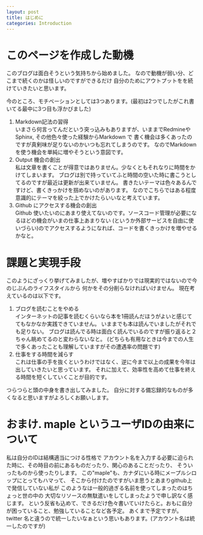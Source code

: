 ```yaml
---
layout: post
title: はじめに
categories: Introduction
---
```


# このページを作成した動機

このブログは面白そうという気持ちから始めました。
なので動機が弱い分、どこまで続くのかは怪しいのですができるだけ
自分のためにアウトプットをを続けていきたいと思います。

今のところ、モチベーションとしては3つあります。(最初は2つでしたがこれ書いてる最中に3つ目も浮かびました)

1. Markdown記法の習得   
いまさら何言ってんだという突っ込みもありますが、いままでRedmineやSphinx, その他色々使った経験からMarkdown で
書く機会は多くあったのですが真剣味が足りないのかいつも忘れてしまうのです。
なのでMarkdown を使う機会を単純に増やそうという意図です。
2. Output 機会の創出    
私は文章を書くことが得意ではありません。少なくともそれなりに時間をかけてしまいます。
ブログは別で持っていてふと時間の空いた時に書こうとしてるのですが最近は更新が出来ていません。
書きたいテーマは色々あるんですけど、書くきっかけを掴めないのがあります。
なのでこちらではある程度意識的にテーマを絞った上でかけたらいいなと考えています。   
3. Github にアクセスする機会の創出    
Github 使いたいのにあまり使えてないのです。ソースコード管理が必要になるほどの機会がいまの仕事上あまりない
(というか外部サービスを自由に使いづらい)のでアクセスするようになれば、コードを書くきっかけを増やせるかなと。

# 課題と実現手段

このようにざっくり挙げてみましたが、増やすばかりでは現実的ではないので今のじぶんのライフスタイルから
何かをその分削らなければいけません。
現在考えているのは以下です。

1. ブログを読むことをやめる   
インターネットの記事を読むくらいなら本を1冊読んだほうがよいと感じててもなかなか実践できていません。
いままでも本は読んでいましたがそれでも足りない。
ブログは読んでる時は面白く読んでいるのですが振り返ると２ちゃん眺めてるのと変わらないなと。
(どちらも有用なときは今までの人生で多くあったことも理解していますがその遭遇率の問題です)
2. 仕事をする時間を減らす   
これは仕事の手を抜くというわけではなく、逆に今まで以上の成果を今年は出していきたいと思っています。
それに加えて、効率性を高めて仕事を終える時間を短くしていくことが目的です。

つらつらと頭の中身を書き出してみました。
自分に対する備忘録的なものが多くなると思いますがよろしくお願いします。

# おまけ. maple というユーザIDの由来について

私は自分のIDは結構適当につける性格で
アカウント名を入力する必要に迫られた時に、その時目の前にあるものだったり、関心のあることだったり、
そういったものから使ったりします。
この"maple"も、カナダにいる時にメープルシロップにとってもハマって、
そこから付けたのですがいま思うとあまりgithub上で発信していない私が
このようなは一般的過ぎる名前を使ってしまったのはちょっと世の中の
大切なリソースの無駄遣いをしてしまったようで申し訳なく感じます。
という反省も込めて、できるだけ色々書いていけたらと。おもに自分が困っていること、勉強していることなど各予定。
あくまで予定ですが。
twitter 名と違うので統一したいなぁという思いもあります。(アカウント名は統一したのですが)
